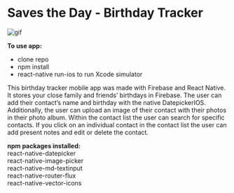 # Saves the Day - Birthday Tracker

![gif](http://g.recordit.co/D8hR7vm9hk.gif)

__To use app:__
* clone repo
* npm install
* react-native run-ios to run Xcode simulator

This birthday tracker mobile app was made with Firebase and React Native. It stores your close family and friends’ birthdays in Firebase. The user can add their contact’s name and birthday with the native DatepickerIOS. Additionally, the user can upload an image of their contact with their photos in their photo album. Within the contact list the user can search for specific contacts. If you click on an individual contact in the contact list the user can add present notes and edit or delete the contact.

__npm packages installed:__  
react-native-datepicker  
react-native-image-picker  
react-native-md-textinput  
react-native-router-flux  
react-native-vector-icons
